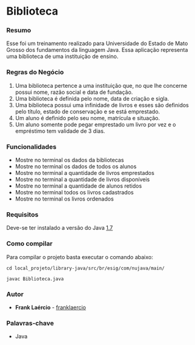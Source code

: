 # Biblioteca

### Resumo

Esse foi um treinamento realizado para Universidade do Estado de Mato Grosso dos fundamentos da linguagem Java. Essa aplicação representa uma biblioteca de uma instituição de ensino.

### Regras do Negócio

1. Uma biblioteca pertence a uma instituição que, no que lhe concerne possui nome, razão social e data de fundação.
2. Uma biblioteca é definida pelo nome, data de criação e sigla.
3. Uma biblioteca possui uma infinidade de livros e esses são definidos pelo título, estado de conservação e se está emprestado.
4. Um aluno é definido pelo seu nome, matrícula e situação.
5. Um aluno somente pode pegar emprestado um livro por vez e o empréstimo tem validade de 3 dias.

### Funcionalidades

- Mostre no terminal os dados da bibliotecas
- Mostre no terminal os dados de todos os alunos
- Mostre no terminal a quantidade de livros emprestados
- Mostre no terminal a quantidade de livros disponíveis
- Mostre no terminal a quantidade de alunos retidos
- Mostre no terminal todos os livros cadastrados
- Mostre no terminal os livros ordenados

### **Requisitos**

Deve-se ter instalado a versão do Java [1.7](https://docs.oracle.com/javase/7/docs/api/)

### **Como compilar**

Para compilar o projeto basta executar o comando abaixo:

`cd local_projeto/library-java/src/br/esig/com/nujava/main/`

`javac Biblioteca.java`

### **Autor**

- **Frank Laércio** - [franklaercio](https://github.com/franklaercio)

### **Palavras-chave**

- Java
